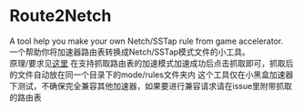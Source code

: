 # Route2Netch
A tool help you make your own Netch/SSTap rule from game accelerator.   
一个帮助你将加速器路由表转换成Netch/SSTap模式文件的小工具。   
原理/要求见[这里](https://github.com/FQrabbit/SSTap-Rule/blob/master/doc/UU-extract.md)
在支持抓取路由表的加速模式加速成功后点击抓取即可，抓取后的文件自动放在同一个目录下的mode/rules文件夹内
这个工具仅在小黑盒加速器下测试，不确保完全兼容其他加速器，如果要进行兼容请求请在issue里附带抓取的路由表
